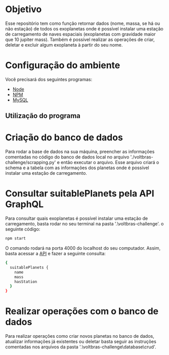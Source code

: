 # Objetivo

Esse repositório tem como função retornar dados (nome, massa, se há ou não estação) de todos os exoplanetas onde é possível instalar uma estação de carregamento de naves espaciais (exoplanetas com gravidade maior que 10 jupiter mass). Também é possível realizar as operações de criar, deletar e excluir algum exoplaneta à partir do seu nome.

# Configuração do ambiente

Você precisará dos seguintes programas:

- [Node](https://nodejs.org/en/)
- [NPM](https://www.npmjs.com/)
- [MySQL](https://www.mysql.com/)

## Utilização do programa

# Criação do banco de dados

Para rodar a base de dados na sua máquina, preencher as informações comentadas no código do banco de dados local no arquivo './voltbras-challenge/scrapping.py' e então executar o arquivo. Esse arquivo criará o schema e a tabela com as informações dos planetas onde é possível instalar uma estação de carregamento.

# Consultar suitablePlanets pela API GraphQL

Para consultar quais exoplanetas é possível instalar uma estação de carregamento, basta rodar no seu terminal na pasta '.\voltbras-challenge'. o seguinte código:

```bash
npm start
```

O comando rodará na porta 4000 do localhost do seu computador. Assim, basta acessar a [API](http://localhost:4000/) e fazer a seguinte consulta:

```bash
{
  suitablePlanets {
    name
    mass
    hasStation
  }
}
```

# Realizar operações com o banco de dados

Para realizar operações como criar novos planetas no banco de dados, atualizar informações já existentes ou deletar basta seguir as instruções comentadas nos arquivos da pasta '.\voltbras-challenge\database\crud'.
